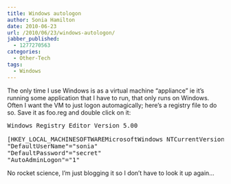 ```yaml
---
title: Windows autologon
author: Sonia Hamilton
date: 2010-06-23
url: /2010/06/23/windows-autologon/
jabber_published:
  - 1277270563
categories:
  - Other-Tech
tags:
  - Windows
---
```

The only time I use Windows is as a virtual machine &#8220;appliance&#8221; ie it&#8217;s running some application that I have to run, that only runs on Windows. Often I want the VM to just logon automagically; here&#8217;s a registry file to do so. Save it as foo.reg and double click on it:

<pre>Windows Registry Editor Version 5.00

[HKEY_LOCAL_MACHINESOFTWAREMicrosoftWindows NTCurrentVersionWinlogon]
"DefaultUserName"="sonia"
"DefaultPassword"="secret"
"AutoAdminLogon"="1"</pre>

No rocket science, I&#8217;m just blogging it so I don&#8217;t have to look it up again&#8230;
